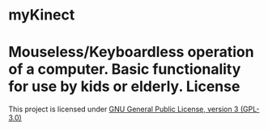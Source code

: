 # myKinect
Mouseless/Keyboardless operation of a computer. Basic functionality for use by kids or elderly.
License 
========

This project is licensed under [GNU General Public License, version 3 (GPL-3.0)](http://www.gnu.org/licenses/gpl-3.0.txt)

